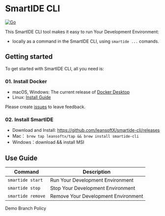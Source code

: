 # SmartIDE CLI 

[![Go](https://github.com/leansoftX/smartide-cli/actions/workflows/go.yml/badge.svg)](https://github.com/leansoftX/smartide-cli/actions/workflows/go.yml)

This SmartIDE CLI tool makes it easy to run Your Development Environment:
* locally as a command in the SmartIDE CLI, using `smartide ...` comands.


## Getting started 

To get started with SmartIDE CLI, all you need is:

### 01. Install Docker

* macOS, Windows: The current release of
  [Docker Desktop](https://www.docker.com/products/docker-desktop)
* Linux:
  [Install Guide](https://docs.docker.com/engine/install/)

Please create [issues](https://github.com/leansoftX/smartide-cli/issues) to leave feedback.

### 02. Install SmartIDE

 * Download and Install: https://github.com/leansoftX/smartide-cli/releases
 * Mac： `brew tap leansoftx/tap && brew install smartide-cli`
 * Windows：download && install MSI

## Use Guide

Command | Description |
---------|---------|
`smartide start` | Run Your Development Environment
`smartide stop` | Stop Your Development Environment
`smartide remove` | Remove Your Development Environment

Demo Branch Policy

